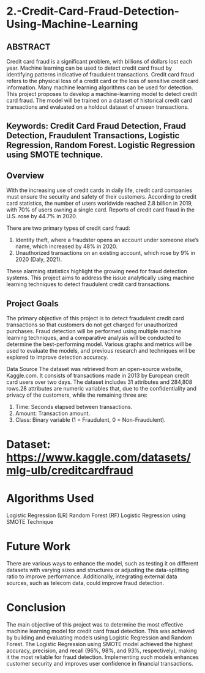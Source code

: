 # 2.-Credit-Card-Fraud-Detection-Using-Machine-Learning

## ABSTRACT
Credit card fraud is a significant problem, with billions of dollars lost each year. Machine learning can be used to detect credit card fraud by identifying patterns indicative of fraudulent transactions. Credit card fraud refers to the physical loss of a credit card or the loss of sensitive credit card information. Many machine learning algorithms can be used for detection. This project proposes to develop a machine-learning model to detect credit card fraud. The model will be trained on a dataset of historical credit card transactions and evaluated on a holdout dataset of unseen transactions.

## Keywords: Credit Card Fraud Detection, Fraud Detection, Fraudulent Transactions, Logistic Regression, Random Forest. Logistic Regression using SMOTE technique.

## Overview
With the increasing use of credit cards in daily life, credit card companies must ensure the security and safety of their customers. According to credit card statistics, the number of users worldwide reached 2.8 billion in 2019, with 70% of users owning a single card. Reports of credit card fraud in the U.S. rose by 44.7% in 2020.

There are two primary types of credit card fraud:

1) Identity theft, where a fraudster opens an account under someone else’s name, which increased by 48% in 2020.
2) Unauthorized transactions on an existing account, which rose by 9% in 2020 (Daly, 2021).
   
These alarming statistics highlight the growing need for fraud detection systems. This project aims to address the issue analytically using machine learning techniques to detect fraudulent credit card transactions.

## Project Goals
The primary objective of this project is to detect fraudulent credit card transactions so that customers do not get charged for unauthorized purchases. Fraud detection will be performed using multiple machine learning techniques, and a comparative analysis will be conducted to determine the best-performing model. Various graphs and metrics will be used to evaluate the models, and previous research and techniques will be explored to improve detection accuracy.

Data Source
The dataset was retrieved from an open-source website, Kaggle.com. It consists of transactions made in 2013 by European credit card users over two days. The dataset includes 31 attributes and 284,808 rows.28 attributes are numeric variables that, due to the confidentiality and privacy of the customers, while the remaining three are:

1) Time: Seconds elapsed between transactions.
2) Amount: Transaction amount.
3) Class: Binary variable (1 = Fraudulent, 0 = Non-Fraudulent).

# Dataset: https://www.kaggle.com/datasets/mlg-ulb/creditcardfraud

# Algorithms Used
Logistic Regression (LR)
Random Forest (RF)
Logistic Regression using SMOTE Technique

# Future Work
There are various ways to enhance the model, such as testing it on different datasets with varying sizes and structures or adjusting the data-splitting ratio to improve performance. Additionally, integrating external data sources, such as telecom data, could improve fraud detection.

# Conclusion
The main objective of this project was to determine the most effective machine learning model for credit card fraud detection. This was achieved by building and evaluating models using Logistic Regression and Random Forest. The Logistic Regression using SMOTE model achieved the highest accuracy, precision, and recall (96%, 98%, and 93%, respectively), making it the most reliable for fraud detection. Implementing such models enhances customer security and improves user confidence in financial transactions.

